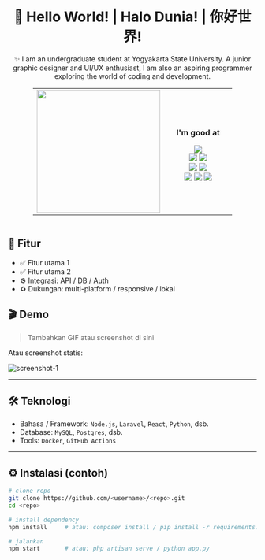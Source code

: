  <h1 align="center" > 🚀 Hello World!  |  Halo Dunia!  |  你好世界! </h1>
<div align="center">
✨ I am an undergraduate student at Yogyakarta State University. A junior graphic designer and UI/UX enthusiast, I am also an aspiring programmer exploring the world of coding and development.
</div>

<div style="display: flex; justify-content: center;">
  <table style="border: none; width: 80%;">
    <tr>
      <td align="center" width="50%">
        <img src="https://media1.tenor.com/m/zlJUfpdLkrIAAAAC/neuvillette-genshin-impact.gif" width="250"/>
      </td>
      <td align="center" width="50%">
        <p><b>I'm good at</b></p>
        <img src="https://img.shields.io/badge/Figma-F24E1E?style=for-the-badge&logo=figma&logoColor=white"/><br/>
        <img src="https://img.shields.io/badge/HTML5-E34F26?style=for-the-badge&logo=html5&logoColor=white"/>
        <img src="https://img.shields.io/badge/CSS3-1572B6?style=for-the-badge&logo=css3&logoColor=white"/><br/>
        <img src="https://img.shields.io/badge/JavaScript-F7DF1E?style=for-the-badge&logo=javascript&logoColor=black"/>
        <img src="https://img.shields.io/badge/PHP-777BB4?style=for-the-badge&logo=php&logoColor=white"/><br/>
        <img src="https://img.shields.io/badge/Python-3776AB?style=for-the-badge&logo=python&logoColor=white"/>
        <img src="https://img.shields.io/badge/Go-00ADD8?style=for-the-badge&logo=go&logoColor=white"/>
        <img src="https://img.shields.io/badge/Java-007396?style=for-the-badge&logo=java&logoColor=white"/>
      </td>
    </tr>
  </table>
</div>







## 🧩 Fitur
- ✅ Fitur utama 1
- ✅ Fitur utama 2
- ⚙️ Integrasi: API / DB / Auth
- ♻️ Dukungan: multi-platform / responsive / lokal


## 🎬 Demo
> Tambahkan GIF atau screenshot di sini



Atau screenshot statis:

![screenshot-1](https://raw.githubusercontent.com/<username>/<repo>/main/docs/screenshot-1.png)

---

## 🛠 Teknologi
- Bahasa / Framework: `Node.js`, `Laravel`, `React`, `Python`, dsb.
- Database: `MySQL`, `Postgres`, dsb.
- Tools: `Docker`, `GitHub Actions`

---

## ⚙️ Instalasi (contoh)
```bash
# clone repo
git clone https://github.com/<username>/<repo>.git
cd <repo>

# install dependency
npm install     # atau: composer install / pip install -r requirements.txt

# jalankan
npm start       # atau: php artisan serve / python app.py
